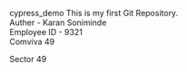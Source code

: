 cypress_demo
This is my first Git Repository.
<br>
Auther - Karan Soniminde
<br>
Employee ID - 9321
<br>
Comviva 49

Sector 49 <Gurugaon>
